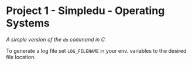 # Project 1 - Simpledu - Operating Systems

*A simple version of the `du` command in C*


To generate a log file set `LOG_FILENAME` in your env. variables to the desired file location.
